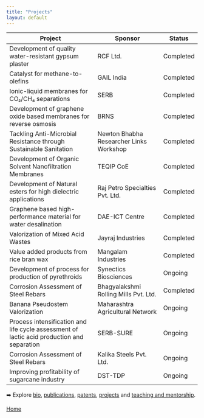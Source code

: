 ```yaml
---            
title: "Projects"
layout: default
---
```


| Project | Sponsor | Status |
| ------- | ------- | ------ |
| Development of quality water-resistant gypsum plaster | RCF Ltd. | Completed |
| Catalyst for methane-to-olefins | GAIL India | Completed |
| Ionic-liquid membranes for CO₂/CH₄ separations | SERB | Completed |
| Development of graphene oxide based membranes for reverse osmosis | BRNS | Completed |
| Tackling Anti-Microbial Resistance through Sustainable Sanitation | Newton Bhabha Researcher Links Workshop | Completed |
| Development of Organic Solvent Nanofiltration Membranes | TEQIP CoE | Completed |
| Development of Natural esters for high dielectric applications | Raj Petro Specialties Pvt. Ltd. |  Completed |
| Graphene based high-performance material for water desalination | DAE-ICT Centre | Completed |
| Valorization of Mixed Acid Wastes | Jayraj Industries |  Completed |
| Value added products from rice bran wax | Mangalam Industries | Completed |
| Development of process for production of pyrethroids | Synectics Biosciences |  Ongoing |
| Corrosion Assessment of Steel Rebars | Bhagyalakshmi Rolling Mills Pvt. Ltd. | Completed |
| Banana Pseudostem Valorization | Maharashtra Agricultural Network |  Ongoing |
| Process intensification and life cycle assessment of lactic acid production and separation | SERB-SURE | Ongoing |
| Corrosion Assessment of Steel Rebars | Kalika Steels Pvt. Ltd. | Ongoing |
| Improving profitability of sugarcane industry | DST-TDP | Ongoing |

➡️ Explore [bio](./about.md), [publications](./publications.md), [patents](./patents.md), [projects](./projects.md) and [teaching and mentorship](./teaching.md).

[Home](./index.md)
